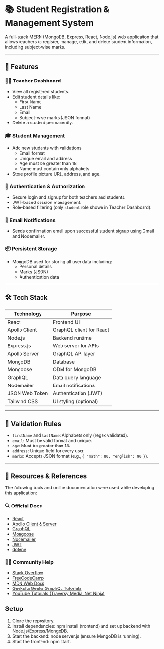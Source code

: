 # 📚 Student Registration & Management System

A full-stack MERN (MongoDB, Express, React, Node.js) web application that allows teachers to register, manage, edit, and delete student information, including subject-wise marks.

---

## 🚀 Features

### 👩‍🏫 Teacher Dashboard
- View all registered students.
- Edit student details like:
  - First Name
  - Last Name
  - Email
  - Subject-wise marks (JSON format)
- Delete a student permanently.

### 🎓 Student Management
- Add new students with validations:
  - Email format
  - Unique email and address
  - Age must be greater than 18
  - Name must contain only alphabets
- Store profile picture URL, address, and age.

### 🔐 Authentication & Authorization
- Secure login and signup for both teachers and students.
- JWT-based session management.
- Role-based filtering (only `student` role shown in Teacher Dashboard).

### 📨 Email Notifications
- Sends confirmation email upon successful student signup using Gmail and Nodemailer.

### 📦 Persistent Storage
- MongoDB used for storing all user data including:
  - Personal details
  - Marks (JSON)
  - Authentication data

---

## 🛠️ Tech Stack

| Technology     | Purpose                     |
|----------------|-----------------------------|
| React          | Frontend UI                 |
| Apollo Client  | GraphQL client for React    |
| Node.js        | Backend runtime             |
| Express.js     | Web server for APIs         |
| Apollo Server  | GraphQL API layer           |
| MongoDB        | Database                    |
| Mongoose       | ODM for MongoDB             |
| GraphQL        | Data query language         |
| Nodemailer     | Email notifications         |
| JSON Web Token | Authentication (JWT)        |
| Tailwind CSS   | UI styling (optional)       |

---

## 🧪 Validation Rules

- `firstName` and `lastName`: Alphabets only (regex validated).
- `email`: Must be valid format and unique.
- `age`: Must be greater than 18.
- `address`: Unique field for every user.
- `marks`: Accepts JSON format (e.g., `{ "math": 80, "english": 90 }`).


---

## 🔗 Resources & References

The following tools and online documentation were used while developing this application:

### 🔍 Official Docs
- [React](https://reactjs.org/docs/getting-started.html)
- [Apollo Client & Server](https://www.apollographql.com/docs/)
- [GraphQL](https://graphql.org/)
- [Mongoose](https://mongoosejs.com/docs/)
- [Nodemailer](https://nodemailer.com/about/)
- [JWT](https://jwt.io/introduction/)
- [dotenv](https://www.npmjs.com/package/dotenv)

### 🧑‍💻 Community Help
- [Stack Overflow](https://stackoverflow.com/)
- [FreeCodeCamp](https://www.freecodecamp.org/)
- [MDN Web Docs](https://developer.mozilla.org/)
- [GeeksforGeeks GraphQL Tutorials](https://www.geeksforgeeks.org/graphql/)
- [YouTube Tutorials (Traversy Media, Net Ninja)](https://www.youtube.com/)

## Setup
1. Clone the repository.
2. Install dependencies: npm install (frontend) and set up backend with Node.js/Express/MongoDB.
3. Start the backend: node server.js (ensure MongoDB is running).
4. Start the frontend: npm start.
